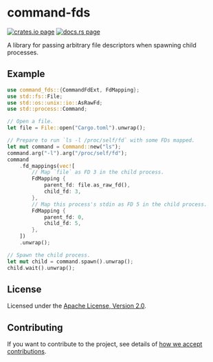# command-fds

[![crates.io page](https://img.shields.io/crates/v/command-fds.svg)](https://crates.io/crates/command-fds)
[![docs.rs page](https://docs.rs/command-fds/badge.svg)](https://docs.rs/command-fds)

A library for passing arbitrary file descriptors when spawning child processes.

## Example

```rust
use command_fds::{CommandFdExt, FdMapping};
use std::fs::File;
use std::os::unix::io::AsRawFd;
use std::process::Command;

// Open a file.
let file = File::open("Cargo.toml").unwrap();

// Prepare to run `ls -l /proc/self/fd` with some FDs mapped.
let mut command = Command::new("ls");
command.arg("-l").arg("/proc/self/fd");
command
    .fd_mappings(vec![
        // Map `file` as FD 3 in the child process.
        FdMapping {
            parent_fd: file.as_raw_fd(),
            child_fd: 3,
        },
        // Map this process's stdin as FD 5 in the child process.
        FdMapping {
            parent_fd: 0,
            child_fd: 5,
        },
    ])
    .unwrap();

// Spawn the child process.
let mut child = command.spawn().unwrap();
child.wait().unwrap();
```

## License

Licensed under the [Apache License, Version 2.0](http://www.apache.org/licenses/LICENSE-2.0).

## Contributing

If you want to contribute to the project, see details of
[how we accept contributions](CONTRIBUTING.md).
